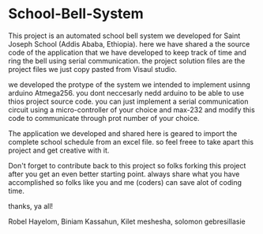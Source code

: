 # School-Bell-System

This project is an automated school bell system we developed for Saint Joseph School (Addis Ababa, Ethiopia). 
here we have shared a the source code of the application that we have developed to keep track of time and ring the bell using 
serial communication. the project solution files are the project files we just copy pasted from Visaul studio.

we developed the protype of the system we intended to implement usinng arduino Atmega256. you dont neccesarly nedd arduino 
to be able to use thios project source code. you can just implement a serial communication circuit using a micro-controller of
your choice and max-232 and modify this code to communicate through prot number of your choice. 

The application we developed and shared here is geared to import the complete school schedule from an excel file. so feel freee to 
take apart this project and get creative with it.


Don't forget to contribute back to this project so folks forking this project after you get an even better starting point. 
always share what you have accomplished so folks like you and me (coders) can save alot of coding time.


thanks, ya all!

Robel Hayelom, Biniam Kassahun, Kilet meshesha, solomon gebresillasie
